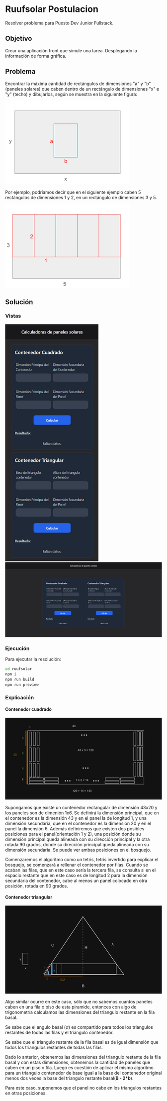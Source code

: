# Ruufsolar Postulacion

Resolver problema para Puesto Dev Junior Fullstack.

## Objetivo

Crear una aplicación front que simule una tarea. Desplegando la información de forma gráfica.

## Problema

Encontrar la máxima cantidad de rectángulos de dimensiones "a" y "b" (paneles solares) que caben dentro de un rectángulo de dimensiones "x" e "y" (techo) y dibujarlos, según se muestra en la siguiente figura:

<img src="assets/square_01.png" alt="square_01" width="400"/>

Por ejemplo, podríamos decir que en el siguiente ejemplo caben 5 rectángulos de dimensiones 1 y 2, en un rectángulo de dimensiones 3 y 5.

<img src="assets/square_02.png" alt="square_02" width="400"/>

## Solución

### Vistas

<img src="assets/mobile.png" alt="mobile" width="300"/>

<img src="assets/web.png" alt="web" width="700"/>

### Ejecución

Para ejecutar la resolución:

```bash
cd ruufsolar
npm i
npm run build
npm run preview
```

### Explicación

#### Contenedor cuadrado

![Alt text](assets/square.png)

Supongamos que existe un contenedor rectangular de dimensión 43x20 y los paneles son de dimenión 1x6.
Se definirá la dimensión principal, que en el contenedor es la dimensión 43 y en el panel la de longitud 1, y una dimensión secundaria, que en el contenedor es la dimensión 20 y en el panel la dimensión 6.
Además definiremos que existen dos posibles posiciones para el panel(orientación 1 y 2), una posición donde su dimensión principal queda alineada con su dirección principal y la otra rotada 90 grados, donde su dirección principal queda alineada con su dimensión secundaria. Se puede ver ambas posiciones en el bosquejo.

Comenzaremos el algoritmo como un tetris, tetris invertido para explicar el bosquejo, se comenzará a rellenar el contenedor por filas.
Cuando se acaban las filas, que en este caso sería la tercera fila, se consulta si en el espacio restante que en este caso es de longitud 2 para la dimensión secundaria del contenedor, cabe al menos un panel colocado en otra posición, rotada en 90 grados.

#### Contenedor triangular

![Alt text](assets/triangle.png)

Algo similar ocurre en este caso, sólo que no sabemos cuantos paneles caben en una fila o piso de esta piramide, entonces con algo de trigonometría calculamos las dimensiones del triangulo restante en la fila basal.

Se sabe que el angulo basal ($\alpha$) es compartido para todos los triangulos restantes de todas las filas y el triangulo contenedor.

Se sabe que el triangulo restante de la fila basal es de igual dimensión que todos los triangulos restantes de todas las filas.

Dado lo anterior, obtenemos las dimensiones del triangulo restante de la fila basal y con estas dimensiones, obtenemos la cantidad de paneles que caben en un piso o fila.
Luego es cuestión de aplicar el mismo algoritmo para un triangulo contenedor de base igual a la base del contenedor original menos dos veces la base del triangulo restante basal(**B - 2\*b**).

Para este caso, suponemos que el panel no cabe en los triangulos restantes en otras posiciones.
